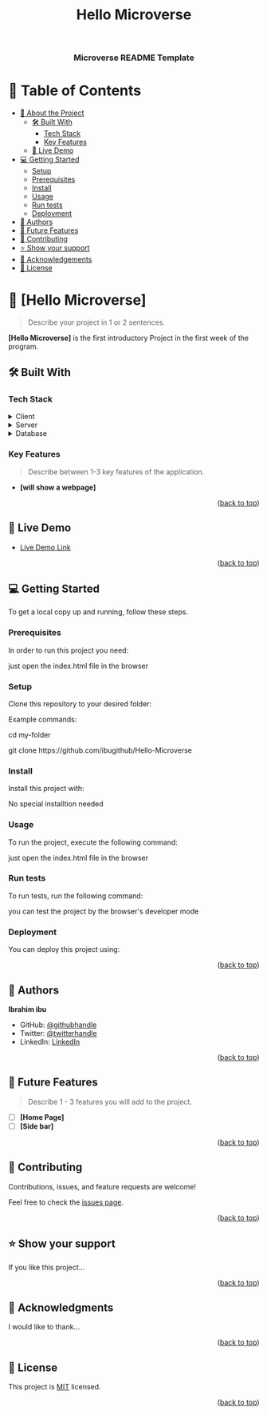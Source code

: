 <a name="readme-top"></a>


<div align="center">
  <h1> Hello Microverse </h1>
  <br/>

  <h3><b>Microverse README Template</b></h3>

</div>

<!-- TABLE OF CONTENTS -->

# 📗 Table of Contents

- [📖 About the Project](#about-project)
  - [🛠 Built With](#built-with)
    - [Tech Stack](#tech-stack)
    - [Key Features](#key-features)
  - [🚀 Live Demo](#live-demo)
- [💻 Getting Started](#getting-started)
  - [Setup](#setup)
  - [Prerequisites](#prerequisites)
  - [Install](#install)
  - [Usage](#usage)
  - [Run tests](#run-tests)
  - [Deployment](#triangular_flag_on_post-deployment)
- [👥 Authors](#authors)
- [🔭 Future Features](#future-features)
- [🤝 Contributing](#contributing)
- [⭐️ Show your support](#support)
- [🙏 Acknowledgements](#acknowledgements)
- [📝 License](#license)

<!-- PROJECT DESCRIPTION -->

# 📖 [Hello Microverse] <a name="about-project"></a>

> Describe your project in 1 or 2 sentences.

**[Hello Microverse]** is the first introductory Project in the first week of the program.

## 🛠 Built With <a name="built-with"></a>

### Tech Stack <a name="tech-stack"></a>


<details>
  <summary>Client</summary>
  <ul>
    <li><a href="https://reactjs.org/">Html</a></li>
  </ul>
</details>

<details>
  <summary>Server</summary>
  <ul>
    <li><a href="https://expressjs.com/">Express.js</a></li>
  </ul>
</details>

<details>
<summary>Database</summary>
  <ul>
    <li><a href="https://www.postgresql.org/">PostgreSQL</a></li>
  </ul>
</details>

<!-- Features -->

### Key Features <a name="key-features"></a>

> Describe between 1-3 key features of the application.

- **[will show a webpage]**

<p align="right">(<a href="#readme-top">back to top</a>)</p>

<!-- LIVE DEMO -->

## 🚀 Live Demo <a name="live-demo"></a>

- [Live Demo Link](https://google.com)

<p align="right">(<a href="#readme-top">back to top</a>)</p>


## 💻 Getting Started <a name="getting-started"></a>


To get a local copy up and running, follow these steps.

### Prerequisites

In order to run this project you need:

<p> just open the index.html file in the browser </p>

### Setup

Clone this repository to your desired folder:

Example commands:

  <p>cd my-folder </p>
  <p>git clone https://github.com/ibugithub/Hello-Microverse</p>


### Install

Install this project with:

 <p>No special installtion needed</p>



### Usage

To run the project, execute the following command:

<p> just open the index.html file in the browser</p>



### Run tests

To run tests, run the following command:
<p> you can test the project by the browser's developer mode </p>



### Deployment

You can deploy this project using:



<p align="right">(<a href="#readme-top">back to top</a>)</p>

<!-- AUTHORS -->

## 👥 Authors <a name="authors"></a>
 **Ibrahim ibu**
- GitHub: [@githubhandle](https://github.com/ibugithub)
- Twitter: [@twitterhandle](https://twitter.com/mdibrahimibuu)
- LinkedIn: [LinkedIn](https://linkedin.com/in/ibuu)


<p align="right">(<a href="#readme-top">back to top</a>)</p>



## 🔭 Future Features <a name="future-features"></a>

> Describe 1 - 3 features you will add to the project.

- [ ] **[Home Page]**
- [ ] **[Side bar]**

<p align="right">(<a href="#readme-top">back to top</a>)</p>

<!-- CONTRIBUTING -->

## 🤝 Contributing <a name="contributing"></a>

Contributions, issues, and feature requests are welcome!

Feel free to check the [issues page](../../issues/).

<p align="right">(<a href="#readme-top">back to top</a>)</p>



## ⭐️ Show your support <a name="support"></a>


If you like this project...

<p align="right">(<a href="#readme-top">back to top</a>)</p>



## 🙏 Acknowledgments <a name="acknowledgements"></a>



I would like to thank...

<p align="right">(<a href="#readme-top">back to top</a>)</p>




## 📝 License <a name="license"></a>

This project is [MIT](./LICENSE) licensed.

<p align="right">(<a href="#readme-top">back to top</a>)</p>